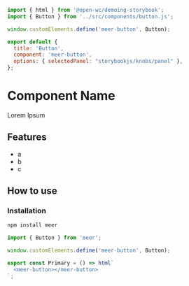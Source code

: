 ```js script
import { html } from '@open-wc/demoing-storybook';
import { Button } from '../src/components/button.js';

window.customElements.define('meer-button', Button);

export default {
  title: 'Button',
  component: 'meer-button',
  options: { selectedPanel: "storybookjs/knobs/panel" },
};
```

# Component Name

Lorem Ipsum

## Features

- a
- b
- c

## How to use

### Installation

```bash
npm install meer
```

```js
import { Button } from 'meer';

window.customElements.define('meer-button', Button);
```

```js preview-story
export const Primary = () => html`
  <meer-button></meer-button>
`;
```